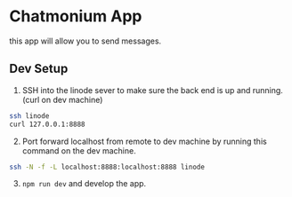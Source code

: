 # Chatmonium App

this app will allow you to send messages.

## Dev Setup

1. SSH into the linode sever to make sure the back end is up and running. (curl on dev machine)

```bash
ssh linode
curl 127.0.0.1:8888
```

2. Port forward localhost from remote to dev machine by running this command on the dev machine.

```bash
ssh -N -f -L localhost:8888:localhost:8888 linode
```

3. `npm run dev` and develop the app.
